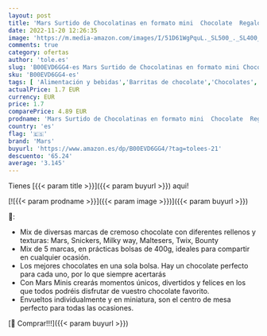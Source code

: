 ```yaml
---
layout: post
title: 'Mars Surtido de Chocolatinas en formato mini  Chocolate  Regalo Navidad  Chuches Navidad y Reyes Magos 400g'
date: 2022-11-20 12:26:35
image: 'https://m.media-amazon.com/images/I/51D61WgPquL._SL500_._SL400_.jpg'
comments: true
category: ofertas
author: 'tole.es'
slug: 'B00EVD6GG4-es Mars Surtido de Chocolatinas en formato mini Chocolate...'
sku: 'B00EVD6GG4-es'
tags: [ 'Alimentación y bebidas','Barritas de chocolate','Chocolates','Snacks y dulces','magos','mars','navidad','reyes','🇪🇸', ]
actualPrice: 1.7 EUR
currency: EUR
price: 1.7
comparePrice: 4.89 EUR
prodname: 'Mars Surtido de Chocolatinas en formato mini  Chocolate  Regalo Navidad  Chuches Navidad y Reyes Magos 400g'
country: 'es'
flag: '🇪🇸'
brand: 'Mars'
buyurl: 'https://www.amazon.es/dp/B00EVD6GG4/?tag=tolees-21'
descuento: '65.24'
average: '3.145'
---
```


Tienes [{{< param title >}}]({{< param buyurl >}}) aqui!

[![{{< param prodname >}}]({{< param image >}})]({{< param buyurl >}})

🔎:

- Mix de diversas marcas de cremoso chocolate con diferentes rellenos y texturas: Mars, Snickers, Milky way, Maltesers, Twix, Bounty
- Mix de 5 marcas, en prácticas bolsas de 400g, ideales para compartir en cualquier ocasión.
- Los mejores chocolates en una sola bolsa. Hay un chocolate perfecto para cada uno, por lo que siempre acertarás
- Con Mars Minis crearás momentos únicos, divertidos y felices en los que todos podréis disfrutar de vuestro chocolate favorito.
- Envueltos individualmente y en miniatura, son el centro de mesa perfecto para todas las ocasiones.

[🛒 Comprar!!!]({{< param buyurl >}})
